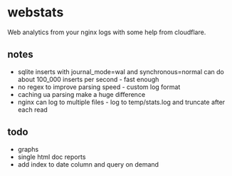 # webstats

Web analytics from your nginx logs
with some help from cloudflare.

## notes

- sqlite inserts with journal_mode=wal and synchronous=normal
can do about 100_000 inserts per second - fast enough
- no regex to improve parsing speed - custom log format
- caching ua parsing make a huge difference
- nginx can log to multiple files - log to temp/stats.log and 
truncate after each read

## todo

- graphs
- single html doc reports
- add index to date column and query on demand

